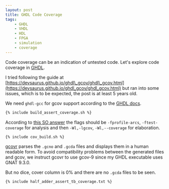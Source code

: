 ```yaml
---
layout: post
title: GHDL Code Coverage
tags:
    - GHDL
    - VHDL
    - HDL
    - FPGA
    - simulation
    - coverage
---
```


Code coverage can be an indication of untested code. Let's explore code coverage in [GHDL](vhdl-ghdl.html).

I tried following the guide at [https://devsaurus.github.io/ghdl\_gcov/ghdl\_gcov.html](https://devsaurus.github.io/ghdl_gcov/ghdl_gcov.html) but ran into some issues, which is to be expected, the post is at least 5 years old.

We need `ghdl-gcc` for gcov support according to the [GHDL docs](https://ghdl.readthedocs.io/en/latest/getting/index.html?highlight=gcov).

```bash
{% include build_assert_coverage.sh %}
```

According to [this SO answer](https://stackoverflow.com/a/38854385) the flags should be `-fprofile-arcs`, `-ftest-coverage` for analysis and then `-Wl,-lgcov`, `-Wl,--coverage` for elaboration.

```bash
{% include cov_build.sh %}
```
[gcovr](https://gcovr.com/en/stable/) parses the `.gcno` and `.gcda` files and displays them in a human readable form. To avoid compatibility problems between the generated files and gcov, we instruct gcovr to use gcov-9 since my GHDL executable uses GNAT 9.3.0.

But no dice, cover column is 0% and there are no `.gcda` files to be seen.

```
{% include half_adder_assert_tb_coverage.txt %}
```
